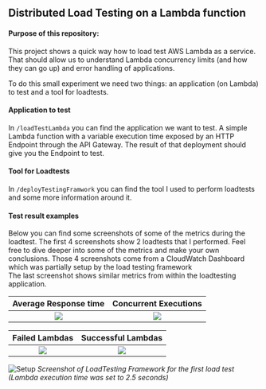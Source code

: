 
## **Distributed Load Testing on a Lambda function**

#### **Purpose of this repository:**
This project shows a quick way how to load test AWS Lambda as a service. That should allow us to understand Lambda concurrency limits (and how they can go up) and error handling of applications.

To do this small experiment we need two things: an application (on Lambda) to test and a tool for loadtests.


#### **Application to test**
In `/loadTestLambda` you can find the application we want to test. A simple Lambda function with a variable execution time exposed by an HTTP Endpoint through the API Gateway.
The result of that deployment should give you the Endpoint to test.

#### **Tool for Loadtests**
In `/deployTestingFramwork` you can find the tool I used to perform loadtests and some more information around it.


#### **Test result examples**
Below you can find some screenshots of some of the metrics during the loadtest. The first 4 screenshots show 2 loadtests that I performed. Feel free to dive deeper into some of the metrics and make your own conclusions. Those 4 screenshots come from a CloudWatch Dashboard which was partially setup by the load testing framework</br>
The last screenshot shows similar metrics from within the loadtesting application. </br> 

Average Response time             |  Concurrent Executions
:-------------------------:|:-------------------------:
![](/images/avg_response_time.jpg)  |  ![](/images/concurrent_executions.jpg )

Failed Lambdas             |  Successful Lambdas
:-------------------------:|:-------------------------:
![](/images/failures.jpg)  |  ![](/images/success.jpg )


![Setup](/images/simple_test_results.jpg "Setup")
*Screenshot of LoadTesting Framework for the first load test (Lambda execution time was set to 2.5 seconds)*

